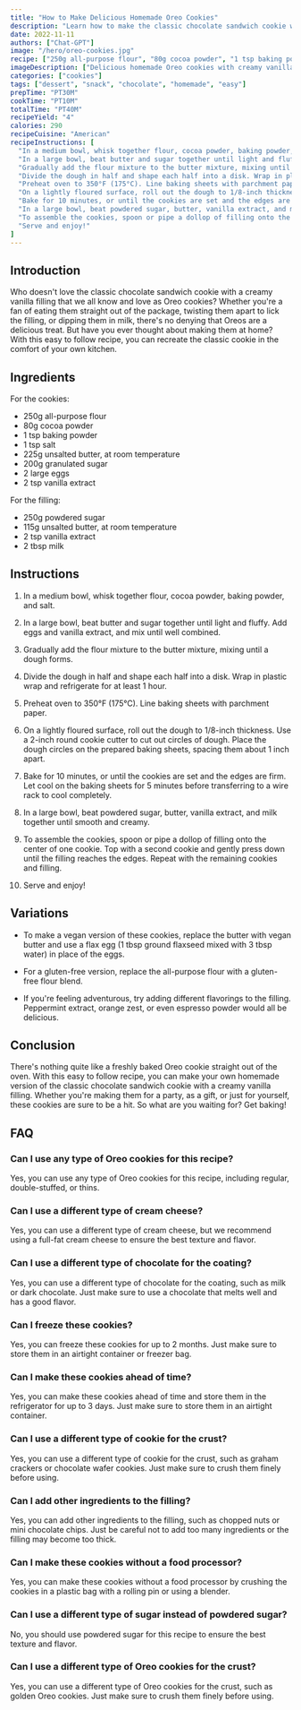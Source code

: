 ```yaml
---
title: "How to Make Delicious Homemade Oreo Cookies"
description: "Learn how to make the classic chocolate sandwich cookie with a creamy vanilla filling in the comfort of your own kitchen with this easy to follow recipe for homemade Oreo cookies."
date: 2022-11-11
authors: ["Chat-GPT"]
image: "/hero/oreo-cookies.jpg"
recipe: ["250g all-purpose flour", "80g cocoa powder", "1 tsp baking powder", "1 tsp salt", "225g unsalted butter", "200g granulated sugar", "2 large eggs", "2 tsp vanilla extract", "250g powdered sugar", "115g unsalted butter", "2 tsp vanilla extract", "2 tbsp milk"]
imageDescription: ["Delicious homemade Oreo cookies with creamy vanilla filling"]
categories: ["cookies"]
tags: ["dessert", "snack", "chocolate", "homemade", "easy"]
prepTime: "PT30M"
cookTime: "PT10M"
totalTime: "PT40M"
recipeYield: "4"
calories: 290
recipeCuisine: "American"
recipeInstructions: [
  "In a medium bowl, whisk together flour, cocoa powder, baking powder, and salt.",
  "In a large bowl, beat butter and sugar together until light and fluffy. Add eggs and vanilla extract, and mix until well combined.",
  "Gradually add the flour mixture to the butter mixture, mixing until a dough forms.",
  "Divide the dough in half and shape each half into a disk. Wrap in plastic wrap and refrigerate for at least 1 hour.",
  "Preheat oven to 350°F (175°C). Line baking sheets with parchment paper.",
  "On a lightly floured surface, roll out the dough to 1/8-inch thickness. Use a 2-inch round cookie cutter to cut out circles of dough. Place the dough circles on the prepared baking sheets, spacing them about 1 inch apart.",
  "Bake for 10 minutes, or until the cookies are set and the edges are firm. Let cool on the baking sheets for 5 minutes before transferring to a wire rack to cool completely.",
  "In a large bowl, beat powdered sugar, butter, vanilla extract, and milk together until smooth and creamy.",
  "To assemble the cookies, spoon or pipe a dollop of filling onto the center of one cookie. Top with a second cookie and gently press down until the filling reaches the edges. Repeat with the remaining cookies and filling.",
  "Serve and enjoy!"
]
---
```


## Introduction

Who doesn't love the classic chocolate sandwich cookie with a creamy vanilla filling that we all know and love as Oreo cookies? Whether you're a fan of eating them straight out of the package, twisting them apart to lick the filling, or dipping them in milk, there's no denying that Oreos are a delicious treat. But have you ever thought about making them at home? With this easy to follow recipe, you can recreate the classic cookie in the comfort of your own kitchen.

## Ingredients

For the cookies:

- 250g all-purpose flour
- 80g cocoa powder
- 1 tsp baking powder
- 1 tsp salt
- 225g unsalted butter, at room temperature
- 200g granulated sugar
- 2 large eggs
- 2 tsp vanilla extract

For the filling:

- 250g powdered sugar
- 115g unsalted butter, at room temperature
- 2 tsp vanilla extract
- 2 tbsp milk

## Instructions

1. In a medium bowl, whisk together flour, cocoa powder, baking powder, and salt.

2. In a large bowl, beat butter and sugar together until light and fluffy. Add eggs and vanilla extract, and mix until well combined.

3. Gradually add the flour mixture to the butter mixture, mixing until a dough forms.

4. Divide the dough in half and shape each half into a disk. Wrap in plastic wrap and refrigerate for at least 1 hour.

5. Preheat oven to 350°F (175°C). Line baking sheets with parchment paper.

6. On a lightly floured surface, roll out the dough to 1/8-inch thickness. Use a 2-inch round cookie cutter to cut out circles of dough. Place the dough circles on the prepared baking sheets, spacing them about 1 inch apart.

7. Bake for 10 minutes, or until the cookies are set and the edges are firm. Let cool on the baking sheets for 5 minutes before transferring to a wire rack to cool completely.

8. In a large bowl, beat powdered sugar, butter, vanilla extract, and milk together until smooth and creamy.

9. To assemble the cookies, spoon or pipe a dollop of filling onto the center of one cookie. Top with a second cookie and gently press down until the filling reaches the edges. Repeat with the remaining cookies and filling.

10. Serve and enjoy!

## Variations

- To make a vegan version of these cookies, replace the butter with vegan butter and use a flax egg (1 tbsp ground flaxseed mixed with 3 tbsp water) in place of the eggs.

- For a gluten-free version, replace the all-purpose flour with a gluten-free flour blend.

- If you're feeling adventurous, try adding different flavorings to the filling. Peppermint extract, orange zest, or even espresso powder would all be delicious.

## Conclusion

There's nothing quite like a freshly baked Oreo cookie straight out of the oven. With this easy to follow recipe, you can make your own homemade version of the classic chocolate sandwich cookie with a creamy vanilla filling. Whether you're making them for a party, as a gift, or just for yourself, these cookies are sure to be a hit. So what are you waiting for? Get baking!

## FAQ

### Can I use any type of Oreo cookies for this recipe?

Yes, you can use any type of Oreo cookies for this recipe, including regular, double-stuffed, or thins.

### Can I use a different type of cream cheese?

Yes, you can use a different type of cream cheese, but we recommend using a full-fat cream cheese to ensure the best texture and flavor.

### Can I use a different type of chocolate for the coating?

Yes, you can use a different type of chocolate for the coating, such as milk or dark chocolate. Just make sure to use a chocolate that melts well and has a good flavor.

### Can I freeze these cookies?

Yes, you can freeze these cookies for up to 2 months. Just make sure to store them in an airtight container or freezer bag.

### Can I make these cookies ahead of time?

Yes, you can make these cookies ahead of time and store them in the refrigerator for up to 3 days. Just make sure to store them in an airtight container.

### Can I use a different type of cookie for the crust?

Yes, you can use a different type of cookie for the crust, such as graham crackers or chocolate wafer cookies. Just make sure to crush them finely before using.

### Can I add other ingredients to the filling?

Yes, you can add other ingredients to the filling, such as chopped nuts or mini chocolate chips. Just be careful not to add too many ingredients or the filling may become too thick.

### Can I make these cookies without a food processor?

Yes, you can make these cookies without a food processor by crushing the cookies in a plastic bag with a rolling pin or using a blender.

### Can I use a different type of sugar instead of powdered sugar?

No, you should use powdered sugar for this recipe to ensure the best texture and flavor.

### Can I use a different type of Oreo cookies for the crust?

Yes, you can use a different type of Oreo cookies for the crust, such as golden Oreo cookies. Just make sure to crush them finely before using.